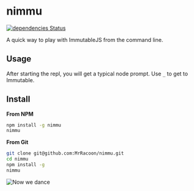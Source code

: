 nimmu
====

[![dependencies Status](https://david-dm.org/MrRacoon/nimmu/status.svg)](https://david-dm.org/MrRacoon/nimmu)

A quick way to play with ImmutableJS from the command line.

Usage
-----

After starting the repl, you will get a typical node prompt. Use `_` to get to
Immutable.


Install
-------

**From NPM**

```bash
npm install -g nimmu
nimmu
```

**From Git**

```bash
git clone git@github.com:MrRacoon/nimmu.git
cd nimmu
npm install -g
nimmu
```

![Now we dance](http://www.lovethisgif.com/uploaded_images/48773-Colbert-Rockettes-Get-Lucky-Coachella-Dance-Party-Gif-Pandawhale.gif)

